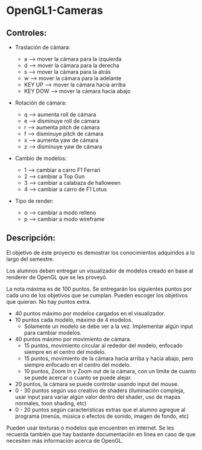 # OpenGL1-Cameras

## Controles:

* Traslación de cámara:
   * a --> mover la cámara para la izquierda
   * d --> mover la cámara para la derecha
   * s --> mover la cámara para la atrás
   * w --> mover la cámara para la adelante
   * KEY UP --> mover la cámara hacia arriba
   * KEY DOW --> mover la cámara hacia abajo

* Rotación de cámara:
   * q --> aumenta roll de cámara
   * e --> disminuye roll de cámara
   * r --> aumenta pitch de cámara
   * f --> disminuye pitch de cámara
   * x --> aumenta yaw de cámara
   * z --> disminuye yaw de cámara

* Cambio de modelos:
   * 1 --> cambiar a carro F1 Ferrari
   * 2 --> cambiar a Top Gun
   * 3 --> cambiar a calabaza de halloween
   * 4 --> cambiar a carro de F1 Lotus

* Tipo de render:
   * o --> cambiar a modo relleno
   * p --> cambiar a modo wireframe



## Descripción:

El objetivo de éste proyecto es demostrar los conocimientos adquiridos a lo largo del semestre.

Los alumnos deben entregar un visualizador de modelos creado en base al renderer de OpenGL que se les proveyó.

La nota máxima es de 100 puntos. Se entregarán los siguientes puntos por cada uno de los objetivos que se cumplan. Pueden escoger los objetivos que quieran. No hay puntos extra.

* 40 puntos máximo por modelos cargados en el visualizador.
* 10 puntos cada modelo, máximo de 4 modelos.
    * Sólamente un modelo se debe ver a la vez. Implementar algún input para cambiar modelos.
* 40 puntos máximo por movimiento de cámara.
    * 15 puntos, movimiento circular al rededor del modelo, enfocado siempre en el centro del modelo.
    * 15 puntos, movimiento de la cámara hacia arriba y hacia abajo, pero siempre enfocado en el centro del modelo.
    * 10 puntos, Zoom In y Zoom out de la cámara, con un límite de cuanto se puede acercar o cuanto se puede alejar.
* 20 puntos, la cámara se puede controlar usando input del mouse.
* 0 - 30 puntos según uso creativo de shaders (iluminación compleja, usar input para variar algún valor dentro del shader, uso de mapas normales, toon  shading, etc)
* 0 - 20 puntos según características extras que el alumno agregue al programa (menús, música o efectos de sonido, imagen de fondo, etc)

Pueden usar texturas o modelos que encuentren en internet. Se les recuerda también que hay bastante documentación en línea en caso de que necesiten más información acerca de OpenGL.
